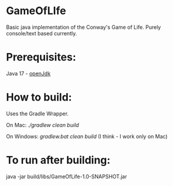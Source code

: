 # GameOfLIfe
Basic java implementation of the Conway's Game of Life. Purely console/text based currently. 

# Prerequisites:
Java 17 - [openJdk](https://www.openlogic.com/openjdk-downloads?field_java_parent_version_target_id=807&field_operating_system_target_id=All&field_architecture_target_id=All&field_java_package_target_id=All)

# How to build:
Uses the Gradle Wrapper. 

On Mac: *./gradlew clean build*

On Windows: *gradlew.bat clean build*  (I think - I work only on Mac)

# To run after building:
java -jar build/libs/GameOfLife-1.0-SNAPSHOT.jar
